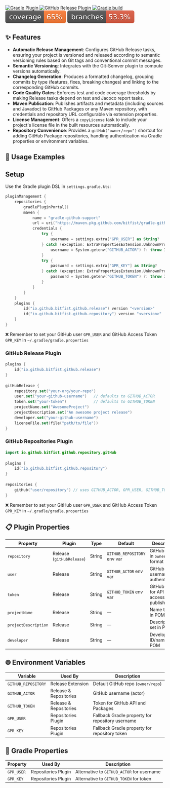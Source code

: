 ![Gradle Plugin](https://img.shields.io/static/v1?label=Gradle&message=Plugin&color=6DB33F&logo=gradle)
![GitHub Release Plugin](https://img.shields.io/static/v1?label=GitHub&message=Release&color=24292e&logo=github)
[![Gradle build](https://github.com/bitfist/gradle-github-support/actions/workflows/test.yml/badge.svg)](https://github.com/bitfist/os-conditions-spring-boot-starter/actions/workflows/test.yml)
![Coverage](.github/badges/jacoco.svg)
![Branches](.github/badges/branches.svg)

## ✨ Features

- **Automatic Release Management**: Configures GitHub Release tasks, ensuring your project is versioned and released according to semantic versioning rules based on Git tags and conventional commit messages.
- **Semantic Versioning**: Integrates with the Git-Semver plugin to compute versions automatically.
- **Changelog Generation**: Produces a formatted changelog, grouping commits by type (features, fixes, breaking changes) and linking to the corresponding GitHub commits.
- **Code Quality Gates**: Enforces test and code coverage thresholds by making Release tasks depend on test and Jacoco report tasks.
- **Maven Publication**: Publishes artifacts and metadata (including sources and Javadoc) to GitHub Packages or any Maven repository, with credentials and repository URL configurable via extension properties.
- **License Management**: Offers a `copyLicense` task to include your project's license file in the built resources automatically.
- **Repository Convenience**: Provides a `gitHub("owner/repo")` shortcut for adding GitHub Package repositories, handling authentication via Gradle properties or environment variables.

## 🚀 Usage Examples

## Setup

Use the Gradle plugin DSL in `settings.gradle.kts`:

```kotlin
pluginManagement {
	repositories {
		gradlePluginPortal()
		maven {
			name = "gradle-github-support"
			url = uri("https://maven.pkg.github.com/bitfist/gradle-github-support")
			credentials {
				try {
					username = settings.extra["GPR_USER"] as String?
				} catch (exception: ExtraPropertiesExtension.UnknownPropertyException) {
					username = System.getenv("GITHUB_ACTOR") ?: throw IllegalArgumentException("GITHUB_ACTOR not set")
				}
				try {
					password = settings.extra["GPR_KEY"] as String?
				} catch (exception: ExtraPropertiesExtension.UnknownPropertyException) {
					password = System.getenv("GITHUB_TOKEN") ?: throw IllegalArgumentException("GITHUB_TOKEN not set")
				}
			}
		}
	}
	plugins {
		id("io.github.bitfist.github.release") version "<version>"
		id("io.github.bitfist.github.repository") version "<version>"
	}
}
```

❌ Remember to set your GitHub user `GPR_USER` and GitHub Access Token `GPR_KEY` in `~/.gradle/gradle.properties`

### GitHub Release Plugin

```kotlin
plugins {
	id("io.github.bitfist.github.release")
}

gitHubRelease {
	repository.set("your-org/your-repo")
	user.set("your-github-username")   // defaults to GITHUB_ACTOR
	token.set("your-token")            // defaults to GITHUB_TOKEN
	projectName.set("AwesomeProject")
	projectDescription.set("An awesome project release")
	developer.set("your-github-username")
	licenseFile.set(file("path/to/file"))
}
```

### GitHub Repositories Plugin

```kotlin
import io.github.bitfist.github.repository.gitHub

plugins {
	id("io.github.bitfist.github.repository")
}

repositories {
	gitHub("user/repository") // uses GITHUB_ACTOR, GPR_USER, GITHUB_TOKEN, GPR_KEY for authentication
}
```

❌ Remember to set your GitHub user `GPR_USER` and GitHub Access Token `GPR_KEY` in `~/.gradle/gradle.properties`

## 📋 Plugin Properties

| Property                       | Plugin                              | Type      | Default                              | Description                                         |
|--------------------------------|-------------------------------------|-----------|--------------------------------------|-----------------------------------------------------|
| `repository`                   | Release (`gitHubRelease`)           | String    | `GITHUB_REPOSITORY` env var          | GitHub repo in `owner/repo` format                  |
| `user`                         | Release                             | String    | `GITHUB_ACTOR` env var               | GitHub username for authentication                  |
| `token`                        | Release                             | String    | `GITHUB_TOKEN` env var               | GitHub token for API access and publishing          |
| `projectName`                  | Release                             | String    | —                                    | Name to set in POM                                  |
| `projectDescription`           | Release                             | String    | —                                    | Description to set in POM                           |
| `developer`                    | Release                             | String    | —                                    | Developer ID/name for POM                           |

## 🌐 Environment Variables

| Variable            | Used By                | Description                                      |
|---------------------|------------------------|--------------------------------------------------|
| `GITHUB_REPOSITORY` | Release Extension      | Default GitHub repo (`owner/repo`)               |
| `GITHUB_ACTOR`      | Release & Repositories | GitHub username (actor)                          |
| `GITHUB_TOKEN`      | Release & Repositories | Token for GitHub API and Packages                |
| `GPR_USER`          | Repositories Plugin    | Fallback Gradle property for repository username |
| `GPR_KEY`           | Repositories Plugin    | Fallback Gradle property for repository token    |

## 🔧 Gradle Properties

| Property   | Used By             | Description                                |
|------------|---------------------|--------------------------------------------|
| `GPR_USER` | Repositories Plugin | Alternative to `GITHUB_ACTOR` for username |
| `GPR_KEY`  | Repositories Plugin | Alternative to `GITHUB_TOKEN` for token    |

